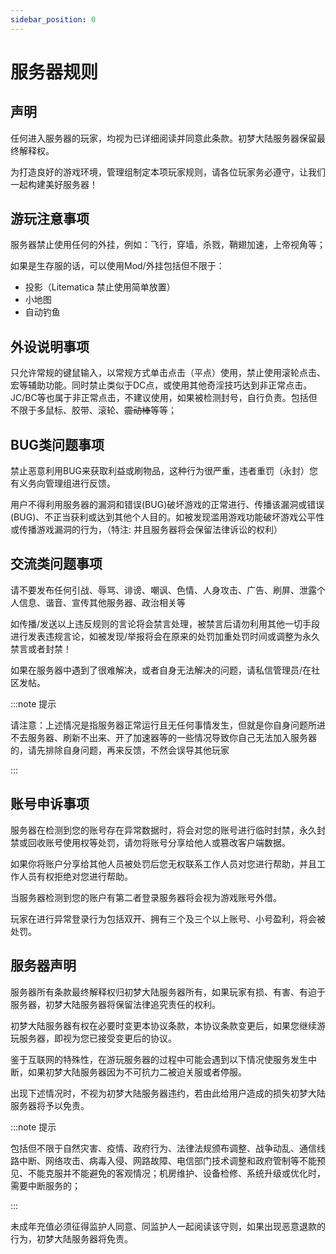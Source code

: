 ```yaml
---
sidebar_position: 0
---
```


# 服务器规则

## 声明

任何进入服务器的玩家，均视为已详细阅读并同意此条款。初梦大陆服务器保留最终解释权。

为打造良好的游戏环境，管理组制定本项玩家规则，请各位玩家务必遵守，让我们一起构建美好服务器！

## 游玩注意事项

服务器禁止使用任何的外挂，例如：飞行，穿墙，杀戮，鞘翅加速，上帝视角等；

如果是生存服的话，可以使用Mod/外挂包括但不限于：

- 投影（Litematica 禁止使用简单放置）
- 小地图
- 自动钓鱼

## 外设说明事项

只允许常规的键鼠输入，以常规方式单击点击（平点）使用，禁止使用滚轮点击、宏等辅助功能。同时禁止类似于DC点，或使用其他奇淫技巧达到非正常点击。JC/BC等也属于非正常点击，不建议使用，如果被检测封号，自行负责。包括但不限于多鼠标、胶带、滚轮、~~震动棒~~等等；

## BUG类问题事项

禁止恶意利用BUG来获取利益或刷物品，这种行为很严重，违者重罚（永封）您有义务向管理组进行反馈。

用户不得利用服务器的漏洞和错误(BUG)破坏游戏的正常进行、传播该漏洞或错误(BUG)、不正当获利或达到其他个人目的。如被发现滥用游戏功能破坏游戏公平性或传播游戏漏洞的行为，（特注: 并且服务器将会保留法律诉讼的权利）

## 交流类问题事项

请不要发布任何引战、辱骂、诽谤、嘲讽、色情、人身攻击、广告、刷屏、泄露个人信息、谐音、宣传其他服务器、政治相关等

如传播/发送以上违反规则的言论将会禁言处理，被禁言后请勿利用其他一切手段进行发表违规言论，如被发现/举报将会在原来的处罚加重处罚时间或调整为永久禁言或者封禁！

如果在服务器中遇到了很难解决，或者自身无法解决的问题，请私信管理员/在社区发帖。

:::note 提示

请注意：上述情况是指服务器正常运行且无任何事情发生，但就是你自身问题所进不去服务器、刷新不出来、开了加速器等的一些情况导致你自己无法加入服务器的，请先排除自身问题，再来反馈，不然会误导其他玩家

:::

## 账号申诉事项

服务器在检测到您的账号存在异常数据时，将会对您的账号进行临时封禁，永久封禁或回收账号使用权等处罚，请勿将账号分享给他人或篡改客户端数据。

如果你将账户分享给其他人员被处罚后您无权联系工作人员对您进行帮助，并且工作人员有权拒绝对您进行帮助。

当服务器检测到您的账户有第二者登录服务器将会视为游戏账号外借。

玩家在进行异常登录行为包括双开、拥有三个及三个以上账号、小号盈利，将会被处罚。

## 服务器声明

服务器所有条款最终解释权归初梦大陆服务器所有，如果玩家有损、有害、有迫于服务器，初梦大陆服务器将保留法律追究责任的权利。

初梦大陆服务器有权在必要时变更本协议条款，本协议条款变更后，如果您继续游玩服务器，即视为您已接受变更后的协议。

鉴于互联网的特殊性，在游玩服务器的过程中可能会遇到以下情况使服务发生中断，如果初梦大陆服务器因为不可抗力二被迫关服或者停服。

出现下述情况时，不视为初梦大陆服务器违约，若由此给用户造成的损失初梦大陆服务器将予以免责。

:::note 提示

包括但不限于自然灾害、疫情、政府行为、法律法规颁布调整、战争动乱、通信线路中断、网络攻击、病毒入侵、网路故障、电信部门技术调整和政府管制等不能预见、不能克服并不能避免的客观情况；机房维护、设备检修、系统升级或优化时，需要中断服务的；

:::

未成年充值必须征得监护人同意、同监护人一起阅读该守则，如果出现恶意退款的行为，初梦大陆服务器将免责。